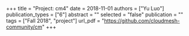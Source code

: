 +++
title = "Project: cm4"
date = 2018-11-01
authors = ["Yu Luo"]
publication_types = ["6"]
abstract = ""
selected = "false"
publication = ""
tags = ["Fall 2018", "project"]
url_pdf = "https://github.com/cloudmesh-community/cm"
+++

